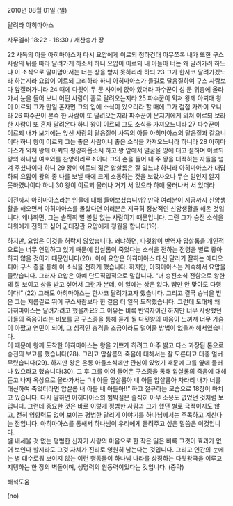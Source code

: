 2010년 08월 01일 (일)

달려라  아히마아스



사무엘하 18:22 - 18:30 / 새찬송가  장


22 사독의 아들 아히마아스가 다시 요압에게 이르되 청하건대 아무쪼록 내가 또한 구스 사람의 뒤를 따라 달려가게 하소서 하니 요압이 이르되 내 아들아 너는 왜 달려가려 하느냐 이 소식으로 말미암아서는 너는 상을 받지 못하리라 하되 23 그가 한사코 달려가겠노라 하는지라 요압이 이르되 그리하라 하니 아히마아스가 들길로 달음질하여 구스 사람보다 앞질러가니라 24 때에 다윗이 두 문 사이에 앉아 있더라 파수꾼이 성 문 위층에 올라가서 눈을 들어 보니 어떤 사람이 홀로 달려오는지라 25 파수꾼이 외쳐 왕께 아뢰매 왕이 이르되 그가 만일 혼자면 그의 입에 소식이 있으리라 할 때에 그가 점점 가까이 오니라 26 파수꾼이 본즉 한 사람이 또 달려오는지라 파수꾼이 문지기에게 외쳐 이르되 보라 한 사람이 또 혼자 달려온다 하니 왕이 이르되 그도 소식을 가져오느니라 27 파수꾼이 이르되 내가 보기에는 앞선 사람의 달음질이 사독의 아들 아히마아스의 달음질과 같으니이다 하니 왕이 이르되 그는 좋은 사람이니 좋은 소식을 가져오느니라 하니라 28 아히마아스가 외쳐 왕께 아뢰되 평강하옵소서 하고 왕 앞에서 얼굴을 땅에 대고 절하며 이르되 왕의 하나님 여호와를 찬양하리로소이다 그의 손을 들어 내 주 왕을 대적하는 자들을 넘겨 주셨나이다 하니 29 왕이 이르되 젊은 압살롬은 잘 있느냐 하니라 아히마아스가 대답하되 요압이 왕의 종 나를 보낼 때에 크게 소동하는 것을 보았사오나 무슨 일인지 알지 못하였나이다 하니 30 왕이 이르되 물러나 거기 서 있으라 하매 물러나서 서 있더라



이전까지 아히마아스라는 인물에 대해 들어보셨습니까? 만약 여러분이 지금까지 신앙생활을 해오면서 아히마아스를 몰랐다면 여러분은 지극히 정상적인 신앙생활을 해온 것입니다. 왜냐하면, 그는 솔직히 별 볼일 없는 사람이기 때문입니다. 
그런 그가 승전 소식을 다윗에게 전하고 싶어 군대장관 요압에게 청원을 합니다(19).

하지만, 요압은 이것을 허락지 않았습니다. 왜냐하면, 다윗왕이 반역자 압살롬을 개인적으로는 너무 연민하고 있기 때문에 압살롬이 죽었다는 소식을 전하는 전령을 별로 좋아하지 않을 것이기 때문입니다(20). 이에 요압은 아히마아스 대신 달리기 잘하는 에디오피아 구스 종을 통해 이 소식을 전하게 했습니다.  하지만, 아히마아스는 계속해서 요압을 졸랐습니다. 그러자 요압은 아예 단도직입적으로 말합니다. “너 승전소식 전함으로 왕한테 잘 보이고 상을 받고 싶어서 그런가 본데, 이 일에는 상은 없다. 뺨만 안 맞아도 다행이다!” (22) 그래도 아히마아스는 한사코 달려가고자 했습니다. 그리고 결국 승낙을 받은 그는 지름길로 뛰어 구스사람보다 한 걸음 더 일찍 도착했습니다. 
그런데 도대체 왜 아히마아스는 달려가려고 했을까요? 그 이유는 비록 반역자이긴 하지만 너무 사랑했던 아들의 죽음이라는 비보를 곧 구스종을 통해 듣게 될 다윗왕의 마음이 느껴져 너무 가슴이 아팠고 연민이 되어, 그 심적인 충격을 조금이라도 덜어줄 방법이 없을까 해서였습니다.  
이 때문에 왕께 도착한 아히마아스는 왕을 기쁘게 하려고 아주 밝고 다소 과장된 톤으로 승전의 보고를 했습니다(28). 그리고 압살롬의 죽음에 대해서는 잘 모른다고 대충 얼버무렸습니다(29). 하지만 왕은 온통 아들소식에만 관심이 있었기 때문에 그를 옆에 물러나 있으라고 했습니다(30).  그 후 그를 이어 들어온 구스종을 통해 압살롬의 죽음에 대해 듣고 나자 옥상으로 올라가서는 “내 아들 압살롬아 내 아들 압살롬아 차라리 내가 너를 대신하여 죽었더라면 압살롬 내 아들 내 아들아!!” 하고 절규하는 모습으로 18장이 마치고 있습니다. 다시 말하면 아히마아스의 뜀박질은 솔직히 아무 소용도 없었던 것처럼 보입니다.  그런데 중요한 것은 바로 이렇게 평범한 사람과 그가 했던 별로 극적이지도 않고, 전혀 영향력도 없어 보이는 평범한 달리기 이야기를 하나님께서는 주목하고 계신다는 점입니다. 아히마아스를 통해서 하나님이 우리에게 들려주고 싶은 말씀은 이것입니다.  
별 내세울 것 없는 평범한 신자가 사랑의 마음으로 한 작은 일은 비록 그것이 효과가 없어 보인다 할지라도 그것 자체가 진리로 영원히 남는다는 것입니다.  그리고 인간의 눈에는 별 대수로워 보이지 않는 이런 행동들이 하나님 나라를 상징하는 다윗왕국을 이루고 지탱하는 한 장의 벽돌이며, 생명력의 원동력이었다는 것입니다. (중략)

해석도움





(no)